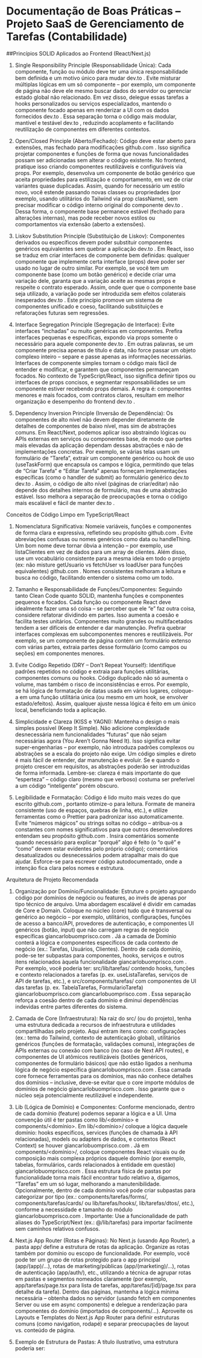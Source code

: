 # Documentação de Boas Práticas – Projeto SaaS de Gerenciamento de Tarefas (Contabilidade)
##Princípios SOLID Aplicados ao Frontend (React/Next.js)

1. Single Responsibility Principle (Responsabilidade Única): Cada componente, função ou módulo deve ter uma única responsabilidade bem definida e um motivo único para mudar
dev.to
	. Evite misturar múltiplas lógicas em um só componente – por exemplo, um componente de página não deve ele mesmo buscar dados do servidor ou gerenciar estado global não relacionado. Em vez disso, delegue essas tarefas a hooks personalizados ou serviços especializados, mantendo o componente focado apenas em renderizar a UI com os dados fornecidos
dev.to
	. Essa separação torna o código mais modular, mantível e testável
dev.to
, reduzindo acoplamento e facilitando reutilização de componentes em diferentes contextos.

2. Open/Closed Principle (Aberto/Fechado): Código deve estar aberto para extensões, mas fechado para modificações
github.com
. Isso significa projetar componentes e funções de forma que novas funcionalidades possam ser adicionadas sem alterar o código existente. No frontend, pratique isso criando componentes reutilizáveis e configuráveis via props. Por exemplo, desenvolva um componente de botão genérico que aceita propriedades para estilização e comportamento, em vez de criar variantes quase duplicadas. Assim, quando for necessário um estilo novo, você estende passando novas classes ou propriedades (por exemplo, usando utilitários do Tailwind via prop className), sem precisar modificar o código interno original do componente
dev.to
. Dessa forma, o componente base permanece estável (fechado para alterações internas), mas pode receber novos estilos ou comportamentos via extensão (aberto a extensões).

3. Liskov Substitution Principle (Substituição de Liskov): Componentes derivados ou específicos devem poder substituir componentes genéricos equivalentes sem quebrar a aplicação
dev.to
. Em React, isso se traduz em criar interfaces de componente bem definidas: qualquer componente que implemente certa interface (props) deve poder ser usado no lugar de outro similar. Por exemplo, se você tem um componente base (como um botão genérico) e decide criar uma variação dele, garanta que a variação aceite as mesmas props e respeite o contrato esperado. Assim, onde quer que o componente base seja utilizado, a variação pode ser introduzida sem efeitos colaterais inesperados
dev.to
. Este princípio promove um sistema de componentes unificado e coeso, facilitando substituições e refatorações futuras sem regressões.

4. Interface Segregation Principle (Segregação de Interface): Evite interfaces “inchadas” ou muito genéricas em componentes. Prefira interfaces pequenas e específicas, expondo via props somente o necessário para aquele componente
dev.to
. Em outras palavras, se um componente precisa apenas de título e data, não force passar um objeto complexo inteiro – separe e passe apenas as informações necessárias. Interfaces de componente simples tornam o código mais fácil de entender e modificar, e garantem que componentes permaneçam focados. No contexto de TypeScript/React, isso significa definir tipos ou interfaces de props concisos, e segmentar responsabilidades se um componente estiver recebendo props demais. A regra é: componentes menores e mais focados, com contratos claros, resultam em melhor organização e desempenho do frontend
dev.to
.

5. Dependency Inversion Principle (Inversão de Dependência): Os componentes de alto nível não devem depender diretamente de detalhes de componentes de baixo nível, mas sim de abstrações comuns. Em React/Next, podemos aplicar isso abstraindo lógicas ou APIs externas em serviços ou componentes base, de modo que partes mais elevadas da aplicação dependam dessas abstrações e não de implementações concretas. Por exemplo, se várias telas usam um formulário de “Tarefa”, extrair um componente <TaskForm> genérico ou hook de uso (useTaskForm) que encapsula os campos e lógica, permitindo que telas de “Criar Tarefa” e “Editar Tarefa” apenas forneçam implementações específicas (como o handler de submit) ao formulário genérico
dev.to
dev.to
. Assim, o código de alto nível (páginas de criar/editar) não depende dos detalhes internos de formulário, mas de uma abstração estável. Isso melhora a separação de preocupações e torna o código mais escalável e fácil de manter
dev.to
.

Conceitos de Código Limpo em TypeScript/React

1. Nomenclatura Significativa: Nomeie variáveis, funções e componentes de forma clara e expressiva, refletindo seu propósito
github.com
. Evite abreviações confusas ou nomes genéricos como data ou handleThing. Um bom nome deve tornar óbvia a intenção – por exemplo, use listaClientes em vez de dados para um array de clientes. Além disso, use um vocabulário consistente para a mesma ideia em todo o projeto (ex: não misture getUsuario vs fetchUser vs loadUser para funções equivalentes)
github.com
. Nomes consistentes melhoram a leitura e busca no código, facilitando entender o sistema como um todo.

2. Tamanho e Responsabilidade de Funções/Componentes: Seguindo tanto Clean Code quanto SOLID, mantenha funções e componentes pequenos e focados. Cada função ou componente React deve idealmente fazer uma só coisa – se perceber que ele “e” faz outra coisa, considere refatorar dividindo em partes. Isso aumenta a coesão e facilita testes unitários. Componentes muito grandes ou multifacetados tendem a ser difíceis de entender e dar manutenção. Prefira quebrar interfaces complexas em subcomponentes menores e reutilizáveis. Por exemplo, se um componente de página contém um formulário extenso com várias partes, extraia partes desse formulário (como campos ou seções) em componentes menores.

3. Evite Código Repetido (DRY – Don’t Repeat Yourself): Identifique padrões repetidos no código e extraia para funções utilitárias, componentes comuns ou hooks. Código duplicado não só aumenta o volume, mas também o risco de inconsistências e erros. Por exemplo, se há lógica de formatação de datas usada em vários lugares, coloque-a em uma função utilitária única (ou mesmo em um hook, se envolver estado/efeitos). Assim, qualquer ajuste nessa lógica é feito em um único local, beneficiando toda a aplicação.

4. Simplicidade e Clareza (KISS e YAGNI): Mantenha o design o mais simples possível (Keep It Simple). Não adicione complexidade desnecessária nem funcionalidades “futuras” que não sejam necessárias agora (You Aren’t Gonna Need It). Isso significa evitar super-engenharias – por exemplo, não introduza padrões complexos ou abstrações se a escala do projeto não exige. Um código simples e direto é mais fácil de entender, dar manutenção e evoluir. Se e quando o projeto crescer em requisitos, as abstrações poderão ser introduzidas de forma informada. Lembre-se: clareza é mais importante do que “esperteza” – código claro (mesmo que verboso) costuma ser preferível a um código “inteligente” porém obscuro.

5. Legibilidade e Formatação: Código é lido muito mais vezes do que escrito
github.com
, portanto otimize-o para leitura. Formate de maneira consistente (uso de espaços, quebras de linha, etc.), e utilize ferramentas como o Prettier para padronizar isso automaticamente. Evite “números mágicos” ou strings soltas no código – atribua-os a constantes com nomes significativos para que outros desenvolvedores entendam seu propósito
github.com
. Insira comentários somente quando necessário para explicar “porquê” algo é feito (o “o quê” e “como” devem estar evidentes pelo próprio código); comentários desatualizados ou desnecessários podem atrapalhar mais do que ajudar. Esforce-se para escrever código autodocumentado, onde a intenção fica clara pelos nomes e estrutura.

Arquitetura de Projeto Recomendada

1. Organização por Domínio/Funcionalidade: Estruture o projeto agrupando código por domínios de negócio ou features, ao invés de apenas por tipo técnico de arquivo. Uma abordagem escalável é dividir em camadas de Core e Domain. Coloque no núcleo (core) tudo que é transversal ou genérico ao negócio – por exemplo, utilitários, configurações, funções de acesso a banco/API, provedores de autenticação, e componentes UI genéricos (botão, input) que não carregam regras de negócio específicas
giancarlobuomprisco.com
. Já a camada de Domínio conterá a lógica e componentes específicos de cada contexto de negócio (ex.: Tarefas, Usuários, Clientes). Dentro de cada domínio, pode-se ter subpastas para componentes, hooks, serviços e outros itens relacionados àquela funcionalidade
giancarlobuomprisco.com
. Por exemplo, você poderia ter: src/lib/tarefas/ contendo hooks, funções e contexto relacionados a tarefas (p. ex. useListaTarefas, serviços de API de tarefas, etc.), e src/components/tarefas/ com componentes de UI das tarefas (p. ex. TabelaTarefas, FormularioTarefa)
giancarlobuomprisco.com
giancarlobuomprisco.com
. Essa separação reforça a coesão dentro de cada domínio e diminui dependências indevidas entre partes diferentes do sistema.

2. Camada de Core (Infraestrutura): Na raiz do src/ (ou do projeto), tenha uma estrutura dedicada a recursos de infraestrutura e utilidades compartilhadas pelo projeto. Aqui entram itens como: configurações (ex.: tema do Tailwind, contexto de autenticação global), utilitários genéricos (funções de formatação, validações comuns), integrações de APIs externas ou conexão com banco (no caso de Next API routes), e componentes de UI atômicos reutilizáveis (botões genéricos, componentes de formulário básicos) que não estão ligados a nenhuma lógica de negócio específica
giancarlobuomprisco.com
. Essa camada core fornece ferramentas para os domínios, mas não conhece detalhes dos domínios – inclusive, deve-se evitar que o core importe módulos de domínios de negócio
giancarlobuomprisco.com
. Isso garante que o núcleo seja potencialmente reutilizável e independente.

3. Lib (Lógica de Domínio) e Componentes: Conforme mencionado, dentro de cada domínio (feature) podemos separar a lógica e a UI. Uma convenção útil é ter pastas como lib/<domínio> e components/<domínio>. Em lib/<domínio>/ coloque a lógica daquele domínio: hooks específicos, services (funções de chamada à API relacionadas), models ou adapters de dados, e contextos (React Context) se houver
giancarlobuomprisco.com
. Já em components/<domínio>/, coloque componentes React visuais ou de composição mais complexa próprios daquele domínio (por exemplo, tabelas, formulários, cards relacionados à entidade em questão)
giancarlobuomprisco.com
. Essa estrutura física de pastas por funcionalidade torna mais fácil encontrar tudo relativo a, digamos, “Tarefas” em um só lugar, melhorando a manutenibilidade. Opcionalmente, dentro de cada domínio você pode criar subpastas para categorizar por tipo (ex.: components/tarefas/forms/, components/tarefas/cards/ ou lib/tarefas/hooks/, lib/tarefas/dtos/, etc.), conforme a necessidade e tamanho do módulo
giancarlobuomprisco.com
. Importante: Use a funcionalidade de path aliases do TypeScript/Next (ex.: @/lib/tarefas) para importar facilmente sem caminhos relativos confusos.

4. Next.js App Router (Rotas e Páginas): No Next.js (usando App Router), a pasta app/ define a estrutura de rotas da aplicação. Organize as rotas também por domínio ou escopo de funcionalidade. Por exemplo, você pode ter um grupo de rotas protegido para o app principal (app/(app)/...), rotas de marketing/públicas (app/(marketing)/...), rotas de autenticação (app/auth/), etc., utilizando a técnica de agrupar rotas em pastas e segmentos nomeados claramente (por exemplo, app/tarefas/page.tsx para lista de tarefas, app/tarefas/[id]/page.tsx para detalhe da tarefa). Dentro das páginas, mantenha a lógica mínima necessária – obtenha dados no servidor (usando fetch em componentes Server ou use em async components) e delegue a renderização para componentes do domínio (importados de components/...). Aproveite os Layouts e Templates do Next.js App Router para definir estruturas comuns (como navigation, rodapé) e separar preocupações de layout vs. conteúdo de página.

5. Exemplo de Estrutura de Pastas: A título ilustrativo, uma estrutura poderia ser:
